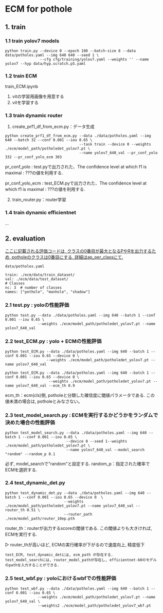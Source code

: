 # ECM for pothole

## 1. train

### 1.1 train yolov7 models
```
python train.py --device 0 --epoch 100 --batch-size 8 --data data/potholes.yaml --img 640 640 --seed 1 \
                --cfg cfg/training/yolov7.yaml --weights '' --name yolov7 --hyp data/hyp.scratch.p5.yaml
```

### 1.2 train ECM
train_ECM.ipynb
1. vitの学習用画像を用意する
2. vitを学習する

### 1.3 train dynamic router
1. create_prf1_df_from_ecm.py：データ生成
```
python create_prf1_df_from_ecm.py --data ./data/potholes.yaml --img 640 --batch 32 --conf 0.001 --iou 0.65 \
                                  --task train --device 0 --weights ./ecm/model_path/potholedet_yolov7.pt \
                                  --name yolov7_640_val --pr_conf_yolo 332 --pr_conf_yolo_ecm 303
```
pr_conf_yolo : test.pyで出力された、The confidence level at which f1 is maximal : ???の値を利用する. 

pr_conf_yolo_ecm : test_ECM.pyで出力された、The confidence level at which f1 is maximal : ???の値を利用する. 

2. train_router.py：router学習

### 1.4 train dynamic efficientnet
...

## 2. evaluation
<ins>ここに記載される評価コードは, クラスの0番目が最大となるPやRを出力するため, potholeのクラスは0番目にする. 詳細はap_per_classにて.</ins>
```
data/potholes.yaml

train: ./ecm/data/train_dataset/
val: ./ecm/data/test_dataset/
# Classes
nc: 3  # number of classes
names: ["pothole", "manhole", "shadow"]
```

### 2.1 test.py : yoloの性能評価
```
python test.py --data ./data/potholes.yaml --img 640 --batch 1 --conf 0.001 --iou 0.65 \
               --weights ./ecm/model_path/potholedet_yolov7.pt --name yolov7_640_val
```


### 2.2 test_ECM.py : yolo + ECMの性能評価
```
python test_ECM.py --data ./data/potholes.yaml --img 640 --batch 1 --conf 0.001 --iou 0.65 --device 0 \
                   --weights ./ecm/model_path/potholedet_yolov7.pt --name yolov7_640_val
```
```
python test_ECM.py --data ./data/potholes.yaml --img 640 --batch 1 --conf 0.001 --iou 0.65 --device 0 \
                    --weights ./ecm/model_path/potholedet_yolov7.pt --name yolov7_640_val --ecm_th 0.9
```
ecm_th：ecm(cls)側, potholeと分類した確信度に閾値パラメータである. この値未満の場合は, potholeとみなさない。


### 2.3 test_model_search.py : ECMを実行するかどうかをランダムで決めた場合の性能評価
```
python test_model_search.py --data ./data/potholes.yaml --img 640 --batch 1 --conf 0.001 --iou 0.65 \
                            --device 0 --seed 1--weights ./ecm/model_path/potholedet_yolov7.pt \
                            --name yolov7_640_val --model_search "random" --random_p 0.1
```
必ず, model_searchで"random"と設定する.
random_p：指定された確率でECMを選択する.


### 2.4 test_dynamic_det.py
```
python test_dynamic_det.py --data ./data/potholes.yaml --img 640 --batch 1 --conf 0.001 --iou 0.65 --device 0  \
                           --weights ./ecm/model_path/potholedet_yolov7.pt --name yolov7_640_val --router_th 0.51 \
                           --router_path ./ecm/model_path/router_10ep.pth
```
router_th：routerが出力するscoreの閾値である. この閾値よりも大きければ, ECMを実行する.

▷ router_thが高いほど, ECMの実行確率が下がるので速度向上, 精度低下

```
test_ECM, test_dynamic_detには, ecm_path が存在する.
test_model_searchには, router_model_pathが存在し, efficientnet-b0のモデルのpathを入力することができる.
```
### 2.5 test_wbf.py : yoloにおけるwbfでの性能評価
```
python test_wbf.py --data ./data/potholes.yaml --img 640 --batch 1 --conf 0.001 --iou 0.65 \
               --weights ./ecm/model_path/potholedet_yolov7.pt --name yolov7_640_val \
               --weights2 ./ecm/model_path/potholedet_yolov7_wbf.pt
```
